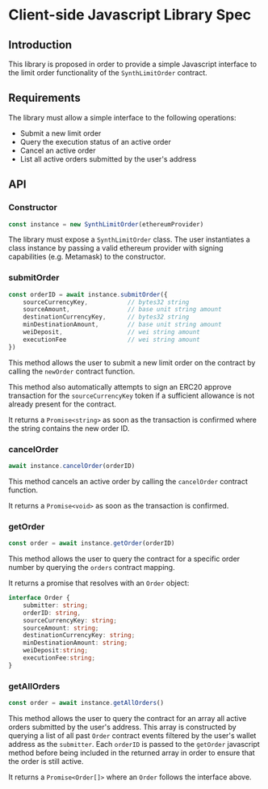 # Client-side Javascript Library Spec

## Introduction

This library is proposed in order to provide a simple Javascript interface to the limit order functionality of the `SynthLimitOrder` contract.

## Requirements
The library must allow a simple interface to the following operations:
- Submit a new limit order
- Query the execution status of an active order
- Cancel an active order
- List all active orders submitted by the user's address

## API

### Constructor

``` js
const instance = new SynthLimitOrder(ethereumProvider)
```
The library must expose a `SynthLimitOrder` class. The user instantiates a class instance by passing a valid ethereum provider with signing capabilities (e.g. Metamask) to the constructor.

### submitOrder

``` js
const orderID = await instance.submitOrder({
    sourceCurrencyKey,           // bytes32 string
    sourceAmount,                // base unit string amount
    destinationCurrencyKey,      // bytes32 string
    minDestinationAmount,        // base unit string amount
    weiDeposit,                  // wei string amount
    executionFee                 // wei string amount
})
```
This method allows the user to submit a new limit order on the contract by calling the `newOrder` contract function.

This method also automatically attempts to sign an ERC20 approve transaction for the `sourceCurrencyKey` token if a sufficient allowance is not already present for the contract.

It returns a `Promise<string>` as soon as the transaction is confirmed where the string contains the new order ID.

### cancelOrder

``` js
await instance.cancelOrder(orderID)
```
This method cancels an active order by calling the `cancelOrder` contract function.

It returns a `Promise<void>` as soon as the transaction is confirmed.

### getOrder

``` js
const order = await instance.getOrder(orderID)
```
This method allows the user to query the contract for a specific order number by querying the `orders` contract mapping.

It returns a promise that resolves with an `Order` object:
```ts
interface Order {
    submitter: string;
    orderID: string,
    sourceCurrencyKey: string;
    sourceAmount: string;
    destinationCurrencyKey: string;
    minDestinationAmount: string;
    weiDeposit:string;
    executionFee:string;
}
```

### getAllOrders

``` js
const order = await instance.getAllOrders()
```
This method allows the user to query the contract for an array all active orders submitted by the user's address. This array is constructed by querying a list of all past `Order` contract events filtered by the user's wallet address as the `submitter`. Each `orderID` is passed to the `getOrder` javascript method before being included in the returned array in order to ensure that the order is still active.

It returns a `Promise<Order[]>` where an `Order` follows the interface above.